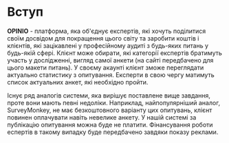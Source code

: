 # Вступ

**OPINIO** - платформа, яка об'єднує експертів, які хочуть поділитися своїм досвідом для покращення цього світу та заробити коштів і клієнтів, які зацікавлені у професійному аудиті з будь-яких питань у будь-якій сфері. Клієнт може обирати, які категорії експертів братимуть участь у дослідженні, вигляд самої анкети (на сайті передбачено для цього макети питань). У своєму акаунті клієнт зможе переглядати актуально статистику з опитування. Експерти в свою чергу матимуть список актуальних анкет, які необхідно пройти.

Існує ряд аналогів системи, яка вирішує поставлене вище завдання, проте вони мають певні недоліки. Наприклад, найпопулярніший аналог, SurveyMonkey, не має безкоштовного варіанту цих опитувань, клієнт повинен оплачувати навіть невелике анкету. У нашій системі за публікацію опитування можна буде не платити. Фінансування роботи еспертів в такому випадку буде передбачено завдяки показу реклами. 
